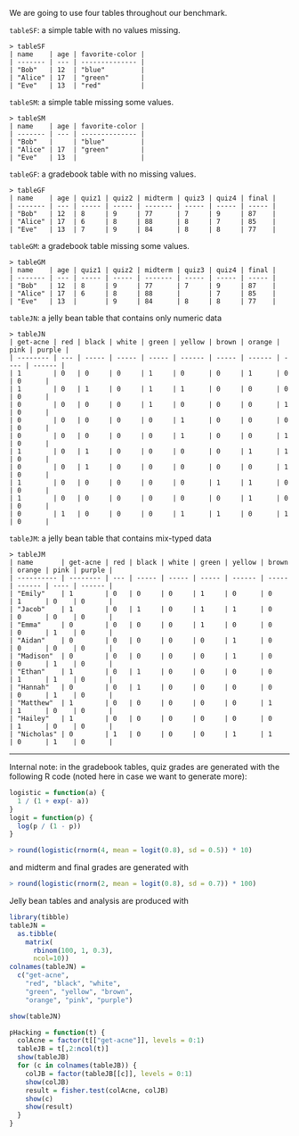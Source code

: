 We are going to use four tables throughout our benchmark.

`tableSF`: a simple table with no values missing.

```
> tableSF
| name    | age | favorite-color |
| ------- | --- | -------------- |
| "Bob"   | 12  | "blue"         |
| "Alice" | 17  | "green"        |
| "Eve"   | 13  | "red"          |
```

`tableSM`: a simple table missing some values.

```
> tableSM
| name    | age | favorite-color |
| ------- | --- | -------------- |
| "Bob"   |     | "blue"         |
| "Alice" | 17  | "green"        |
| "Eve"   | 13  |                |
```

`tableGF`: a gradebook table with no missing values.

```
> tableGF
| name    | age | quiz1 | quiz2 | midterm | quiz3 | quiz4 | final |
| ------- | --- | ----- | ----- | ------- | ----- | ----- | ----- |
| "Bob"   | 12  | 8     | 9     | 77      | 7     | 9     | 87    |
| "Alice" | 17  | 6     | 8     | 88      | 8     | 7     | 85    |
| "Eve"   | 13  | 7     | 9     | 84      | 8     | 8     | 77    |
```

`tableGM`: a gradebook table missing some values.

```
> tableGM
| name    | age | quiz1 | quiz2 | midterm | quiz3 | quiz4 | final |
| ------- | --- | ----- | ----- | ------- | ----- | ----- | ----- |
| "Bob"   | 12  | 8     | 9     | 77      | 7     | 9     | 87    |
| "Alice" | 17  | 6     | 8     | 88      |       | 7     | 85    |
| "Eve"   | 13  |       | 9     | 84      | 8     | 8     | 77    |
```

`tableJN`: a jelly bean table that contains only numeric data

```
> tableJN
| get-acne | red | black | white | green | yellow | brown | orange | pink | purple |
| -------- | --- | ----- | ----- | ----- | ------ | ----- | ------ | ---- | ------ |
| 1        | 0   | 0     | 0     | 1     | 0      | 0     | 1      | 0    | 0      |
| 1        | 0   | 1     | 0     | 1     | 1      | 0     | 0      | 0    | 0      |
| 0        | 0   | 0     | 0     | 1     | 0      | 0     | 0      | 1    | 0      |
| 0        | 0   | 0     | 0     | 0     | 1      | 0     | 0      | 0    | 0      |
| 0        | 0   | 0     | 0     | 0     | 1      | 0     | 0      | 1    | 0      |
| 1        | 0   | 1     | 0     | 0     | 0      | 0     | 1      | 1    | 0      |
| 0        | 0   | 1     | 0     | 0     | 0      | 0     | 0      | 1    | 0      |
| 1        | 0   | 0     | 0     | 0     | 0      | 1     | 1      | 0    | 0      |
| 1        | 0   | 0     | 0     | 0     | 0      | 0     | 1      | 0    | 0      |
| 0        | 1   | 0     | 0     | 0     | 1      | 1     | 0      | 1    | 0      |
```

`tableJM`: a jelly bean table that contains mix-typed data

```
> tableJM
| name       | get-acne | red | black | white | green | yellow | brown | orange | pink | purple |
| ---------- | -------- | --- | ----- | ----- | ----- | ------ | ----- | ------ | ---- | ------ |
| "Emily"    | 1        | 0   | 0     | 0     | 1     | 0      | 0     | 1      | 0    | 0      |
| "Jacob"    | 1        | 0   | 1     | 0     | 1     | 1      | 0     | 0      | 0    | 0      |
| "Emma"     | 0        | 0   | 0     | 0     | 1     | 0      | 0     | 0      | 1    | 0      |
| "Aidan"    | 0        | 0   | 0     | 0     | 0     | 1      | 0     | 0      | 0    | 0      |
| "Madison"  | 0        | 0   | 0     | 0     | 0     | 1      | 0     | 0      | 1    | 0      |
| "Ethan"    | 1        | 0   | 1     | 0     | 0     | 0      | 0     | 1      | 1    | 0      |
| "Hannah"   | 0        | 0   | 1     | 0     | 0     | 0      | 0     | 0      | 1    | 0      |
| "Matthew"  | 1        | 0   | 0     | 0     | 0     | 0      | 1     | 1      | 0    | 0      |
| "Hailey"   | 1        | 0   | 0     | 0     | 0     | 0      | 0     | 1      | 0    | 0      |
| "Nicholas" | 0        | 1   | 0     | 0     | 0     | 1      | 1     | 0      | 1    | 0      |
```

-----

Internal note: in the gradebook tables, quiz grades are generated with
the following R code (noted here in case we want to generate more):

```R
logistic = function(a) {
  1 / (1 + exp(- a))
}
logit = function(p) {
  log(p / (1 - p))
}

> round(logistic(rnorm(4, mean = logit(0.8), sd = 0.5)) * 10)
```

and midterm and final grades are generated with

```R
> round(logistic(rnorm(2, mean = logit(0.8), sd = 0.7)) * 100)
```

Jelly bean tables and analysis are produced with

```R
library(tibble)
tableJN = 
  as.tibble(
    matrix(
      rbinom(100, 1, 0.3),
      ncol=10))
colnames(tableJN) = 
  c("get-acne",
    "red", "black", "white",
    "green", "yellow", "brown",
    "orange", "pink", "purple")

show(tableJN)

pHacking = function(t) {
  colAcne = factor(t[["get-acne"]], levels = 0:1)
  tableJB = t[,2:ncol(t)]
  show(tableJB)
  for (c in colnames(tableJB)) {
    colJB = factor(tableJB[[c]], levels = 0:1)
    show(colJB)
    result = fisher.test(colAcne, colJB)
    show(c)
    show(result)
  }
}
```
